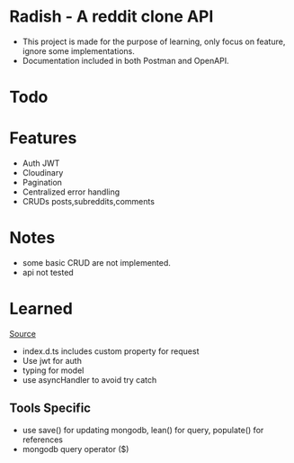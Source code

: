 
# Radish - A reddit clone API  
- This project is made for the purpose of learning, only focus on feature, ignore some implementations. 
- Documentation included in both Postman and OpenAPI. 
# Todo


# Features
- Auth JWT 
- Cloudinary 
- Pagination 
- Centralized error handling 
- CRUDs posts,subreddits,comments
# Notes 
- some basic CRUD are not implemented. 
- api not tested
# Learned
[Source](https://github.com/amand33p/reddish#reddish---a-reddit-clone---mern)

- index.d.ts includes custom property for request
- Use jwt for auth
- typing for model
- use asyncHandler to avoid try catch


## Tools Specific
- use save() for updating mongodb, lean() for query, populate() for references
- mongodb query operator ($)

